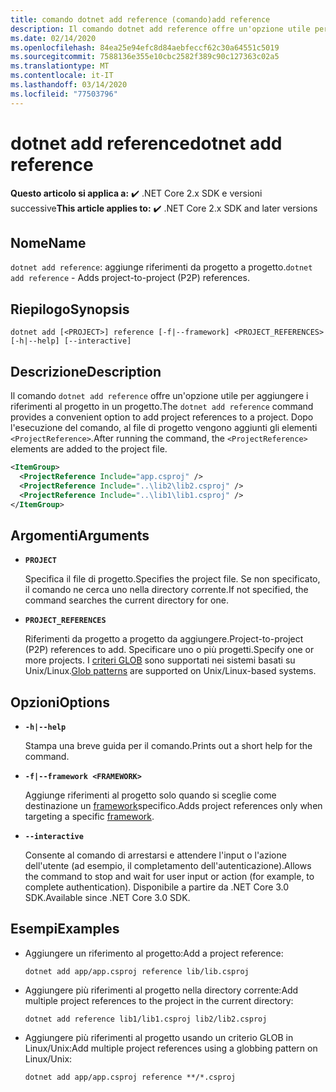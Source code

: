 ```yaml
---
title: comando dotnet add reference (comando)add reference
description: Il comando dotnet add reference offre un'opzione utile per aggiungere riferimenti da progetto a progetto.
ms.date: 02/14/2020
ms.openlocfilehash: 84ea25e94efc8d84aebfeccf62c30a64551c5019
ms.sourcegitcommit: 7588136e355e10cbc2582f389c90c127363c02a5
ms.translationtype: MT
ms.contentlocale: it-IT
ms.lasthandoff: 03/14/2020
ms.locfileid: "77503796"
---
```

# <a name="dotnet-add-reference"></a><span data-ttu-id="21227-103">dotnet add reference</span><span class="sxs-lookup"><span data-stu-id="21227-103">dotnet add reference</span></span>

<span data-ttu-id="21227-104">**Questo articolo si applica a:** ✔️ .NET Core 2.x SDK e versioni successive</span><span class="sxs-lookup"><span data-stu-id="21227-104">**This article applies to:** ✔️ .NET Core 2.x SDK and later versions</span></span>

<!-- todo: uncomment when all CLI commands are reviewed
[!INCLUDE [topic-appliesto-net-core-all](../../../includes/topic-appliesto-net-core-all.md)]
-->

## <a name="name"></a><span data-ttu-id="21227-105">Nome</span><span class="sxs-lookup"><span data-stu-id="21227-105">Name</span></span>

<span data-ttu-id="21227-106">`dotnet add reference`: aggiunge riferimenti da progetto a progetto.</span><span class="sxs-lookup"><span data-stu-id="21227-106">`dotnet add reference` - Adds project-to-project (P2P) references.</span></span>

## <a name="synopsis"></a><span data-ttu-id="21227-107">Riepilogo</span><span class="sxs-lookup"><span data-stu-id="21227-107">Synopsis</span></span>

`dotnet add [<PROJECT>] reference [-f|--framework] <PROJECT_REFERENCES> [-h|--help] [--interactive]`

## <a name="description"></a><span data-ttu-id="21227-108">Descrizione</span><span class="sxs-lookup"><span data-stu-id="21227-108">Description</span></span>

<span data-ttu-id="21227-109">Il comando `dotnet add reference` offre un'opzione utile per aggiungere i riferimenti al progetto in un progetto.</span><span class="sxs-lookup"><span data-stu-id="21227-109">The `dotnet add reference` command provides a convenient option to add project references to a project.</span></span> <span data-ttu-id="21227-110">Dopo l'esecuzione del comando, al file di progetto vengono aggiunti gli elementi `<ProjectReference>`.</span><span class="sxs-lookup"><span data-stu-id="21227-110">After running the command, the `<ProjectReference>` elements are added to the project file.</span></span>

```xml
<ItemGroup>
  <ProjectReference Include="app.csproj" />
  <ProjectReference Include="..\lib2\lib2.csproj" />
  <ProjectReference Include="..\lib1\lib1.csproj" />
</ItemGroup>
```

## <a name="arguments"></a><span data-ttu-id="21227-111">Argomenti</span><span class="sxs-lookup"><span data-stu-id="21227-111">Arguments</span></span>

- **`PROJECT`**

  <span data-ttu-id="21227-112">Specifica il file di progetto.</span><span class="sxs-lookup"><span data-stu-id="21227-112">Specifies the project file.</span></span> <span data-ttu-id="21227-113">Se non specificato, il comando ne cerca uno nella directory corrente.</span><span class="sxs-lookup"><span data-stu-id="21227-113">If not specified, the command searches the current directory for one.</span></span>

- **`PROJECT_REFERENCES`**

  <span data-ttu-id="21227-114">Riferimenti da progetto a progetto da aggiungere.</span><span class="sxs-lookup"><span data-stu-id="21227-114">Project-to-project (P2P) references to add.</span></span> <span data-ttu-id="21227-115">Specificare uno o più progetti.</span><span class="sxs-lookup"><span data-stu-id="21227-115">Specify one or more projects.</span></span> <span data-ttu-id="21227-116">I [criteri GLOB](https://en.wikipedia.org/wiki/Glob_(programming)) sono supportati nei sistemi basati su Unix/Linux.</span><span class="sxs-lookup"><span data-stu-id="21227-116">[Glob patterns](https://en.wikipedia.org/wiki/Glob_(programming)) are supported on Unix/Linux-based systems.</span></span>

## <a name="options"></a><span data-ttu-id="21227-117">Opzioni</span><span class="sxs-lookup"><span data-stu-id="21227-117">Options</span></span>

- **`-h|--help`**

  <span data-ttu-id="21227-118">Stampa una breve guida per il comando.</span><span class="sxs-lookup"><span data-stu-id="21227-118">Prints out a short help for the command.</span></span>

- **`-f|--framework <FRAMEWORK>`**

  <span data-ttu-id="21227-119">Aggiunge riferimenti al progetto solo quando si sceglie come destinazione un [framework](../../standard/frameworks.md)specifico.</span><span class="sxs-lookup"><span data-stu-id="21227-119">Adds project references only when targeting a specific [framework](../../standard/frameworks.md).</span></span>

- **`--interactive`**

  <span data-ttu-id="21227-120">Consente al comando di arrestarsi e attendere l'input o l'azione dell'utente (ad esempio, il completamento dell'autenticazione).</span><span class="sxs-lookup"><span data-stu-id="21227-120">Allows the command to stop and wait for user input or action (for example, to complete authentication).</span></span> <span data-ttu-id="21227-121">Disponibile a partire da .NET Core 3.0 SDK.</span><span class="sxs-lookup"><span data-stu-id="21227-121">Available since .NET Core 3.0 SDK.</span></span>

## <a name="examples"></a><span data-ttu-id="21227-122">Esempi</span><span class="sxs-lookup"><span data-stu-id="21227-122">Examples</span></span>

- <span data-ttu-id="21227-123">Aggiungere un riferimento al progetto:</span><span class="sxs-lookup"><span data-stu-id="21227-123">Add a project reference:</span></span>

  ```dotnetcli
  dotnet add app/app.csproj reference lib/lib.csproj
  ```

- <span data-ttu-id="21227-124">Aggiungere più riferimenti al progetto nella directory corrente:</span><span class="sxs-lookup"><span data-stu-id="21227-124">Add multiple project references to the project in the current directory:</span></span>

  ```dotnetcli
  dotnet add reference lib1/lib1.csproj lib2/lib2.csproj
  ```

- <span data-ttu-id="21227-125">Aggiungere più riferimenti al progetto usando un criterio GLOB in Linux/Unix:</span><span class="sxs-lookup"><span data-stu-id="21227-125">Add multiple project references using a globbing pattern on Linux/Unix:</span></span>

  ```dotnetcli
  dotnet add app/app.csproj reference **/*.csproj
  ```
